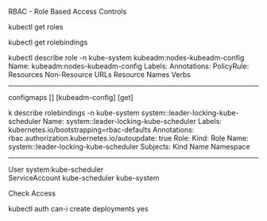 RBAC - Role Based Access Controls

kubectl get roles

kubectl get rolebindings

kubectl describe role -n kube-system kubeadm:nodes-kubeadm-config
Name:         kubeadm:nodes-kubeadm-config
Labels:       <none>
Annotations:  <none>
PolicyRule:
  Resources   Non-Resource URLs  Resource Names    Verbs
  ---------   -----------------  --------------    -----
  configmaps  []                 [kubeadm-config]  [get]


k describe rolebindings -n kube-system system::leader-locking-kube-scheduler
Name:         system::leader-locking-kube-scheduler
Labels:       kubernetes.io/bootstrapping=rbac-defaults
Annotations:  rbac.authorization.kubernetes.io/autoupdate: true
Role:
  Kind:  Role
  Name:  system::leader-locking-kube-scheduler
Subjects:
  Kind            Name                   Namespace
  ----            ----                   ---------
  User            system:kube-scheduler  
  ServiceAccount  kube-scheduler         kube-system


Check Access

kubectl auth can-i create deployments
yes